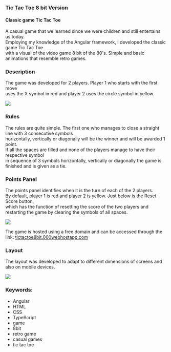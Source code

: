 <h3><strong>Tic Tac Toe</strong> 8 bit Version</h4>
<h4>Classic game Tic Tac Toe</h4>

<p>A casual game that we learned since we were children and still entertains us today.<br>
  Employing my knowledge of the Angular framework, I developed the classic game Tic Tac Toe<br>
  with a visual of the video game 8 bit of the 80's. Simple and basic animations that resemble retro games.</p>
  
<h3><strong>Description</strong></h3>
<p>The game was developed for 2 players. Player 1 who starts with the first move<br>
  uses the X symbol in red and player 2 uses the circle symbol in yellow.</p>
<img src="https://user-images.githubusercontent.com/34780891/99007262-9c84d980-2522-11eb-907f-7796c4457701.png">

<h3><strong>Rules</strong></h3>
<p>The rules are quite simple. The first one who manages to close a straight line with 3 consecutive symbols<br>
  horizontally, vertically or diagonally will be the winner and will be awarded 1 point.<br>
  If all the spaces are filled and none of the players manage to have their respective symbol<br>
  in sequence of 3 symbols horizontally, vertically or diagonally the game is finished and is given as a tie.</p>

<h3><strong>Points Panel</strong></h3>  
<p>The points panel identifies when it is the turn of each of the 2 players.<br>
  By default, player 1 is red and player 2 is yellow. Just below is the Reset Score button,<br>
  which has the function of resetting the score of the two players and restarting the game by clearing the symbols of all spaces.</p>
<img src="https://user-images.githubusercontent.com/34780891/99008814-a6f4a280-2525-11eb-8deb-8b23386e2cc5.png"> 

<p>The game is hosted using a free domain and can be accessed through the link: <a href="http://tictactoe8bit.000webhostapp.com" target="_blank">tictactoe8bit.000webhostapp.com</a>
  
<h3><strong>Layout</strong></h3>
<p>The layout was developed to adapt to different dimensions of screens and also on mobile devices.</p>
<img src="https://user-images.githubusercontent.com/34780891/99009552-f8516180-2526-11eb-896c-513710415486.png"> 

<h3><strong>Keywords:</strong></h3>
<ul>
  <li>Angular</li>
  <li>HTML</li>
  <li>CSS</li>
  <li>TypeScript</li>
  <li>game</li>
  <li>8bit</li>
  <li>retro game</li>
  <li>casual games</li>
  <li>tic tac toe</li>
